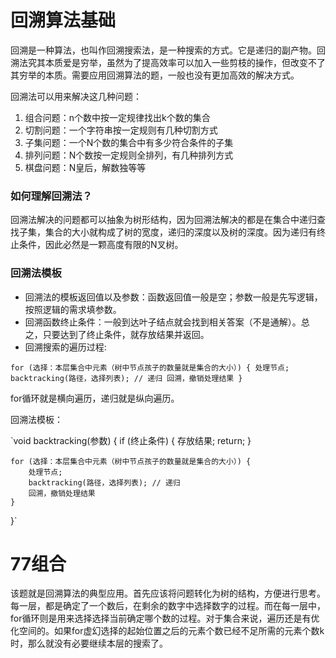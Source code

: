 # 回溯算法基础
回溯是一种算法，也叫作回溯搜索法，是一种搜索的方式。它是递归的副产物。回溯法究其本质爱是穷举，虽然为了提高效率可以加入一些剪枝的操作，但改变不了其穷举的本质。需要应用回溯算法的题，一般也没有更加高效的解决方式。

回溯法可以用来解决这几种问题：

1. 组合问题：n个数中按一定规律找出k个数的集合
2. 切割问题：一个字符串按一定规则有几种切割方式
3. 子集问题：一个N个数的集合中有多少符合条件的子集
4. 排列问题：N个数按一定规则全排列，有几种排列方式
5. 棋盘问题：N皇后，解数独等等

### 如何理解回溯法？
回溯法解决的问题都可以抽象为树形结构，因为回溯法解决的都是在集合中递归查找子集，集合的大小就构成了树的宽度，递归的深度以及树的深度。因为递归有终止条件，因此必然是一颗高度有限的N叉树。

### 回溯法模板
* 回溯法的模板返回值以及参数：函数返回值一般是空；参数一般是先写逻辑，按照逻辑的需求填参数。
* 回溯函数终止条件：一般到达叶子结点就会找到相关答案（不是通解）。总之，只要达到了终止条件，就存放结果并返回。
* 回溯搜索的遍历过程:

`for (选择：本层集合中元素（树中节点孩子的数量就是集合的大小）) {
    处理节点;
    backtracking(路径，选择列表); // 递归
    回溯，撤销处理结果
}`

for循环就是横向遍历，递归就是纵向遍历。

回溯法模板：

`void backtracking(参数) {
    if (终止条件) {
        存放结果;
        return;
    }

    for (选择：本层集合中元素（树中节点孩子的数量就是集合的大小）) {
        处理节点;
        backtracking(路径，选择列表); // 递归
        回溯，撤销处理结果
    }
}`

# 77组合
该题就是回溯算法的典型应用。首先应该将问题转化为树的结构，方便进行思考。每一层，都是确定了一个数后，在剩余的数字中选择数字的过程。而在每一层中，for循环则是用来选择选择当前确定哪个数的过程。对于集合来说，遍历还是有优化空间的。如果for虚幻选择的起始位置之后的元素个数已经不足所需的元素个数k时，那么就没有必要继续本层的搜索了。